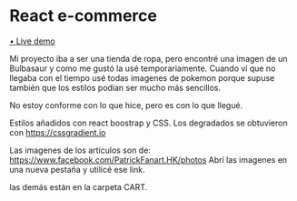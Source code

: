 # React e-commerce

[• Live demo](https://dazzling-ardinghelli-4de533.netlify.app)


Mi proyecto iba a ser una tienda de ropa, pero encontré una imagen de un Bulbasaur y como me gustó la usé temporariamente.
Cuando ví que no llegaba con el tiempo usé todas imagenes de pokemon porque supuse también que los estilos podían
ser mucho más sencillos.


No estoy conforme con lo que hice, pero es con lo que llegué.

Estilos añadidos con react boostrap y CSS.
Los degradados se obtuvieron con https://cssgradient.io

Las imagenes de los artículos son de:
https://www.facebook.com/PatrickFanart.HK/photos
Abrí las imagenes en una nueva pestaña y utilicé ese link.

las demás están en la carpeta CART.